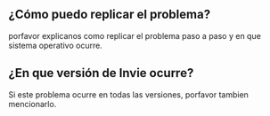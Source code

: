 ## ¿Cómo puedo replicar el problema?
porfavor explicanos como replicar el problema paso a paso y en que sistema operativo ocurre.
## ¿En que versión de Invie ocurre?
Si este problema ocurre en todas las versiones, porfavor tambien mencionarlo.
